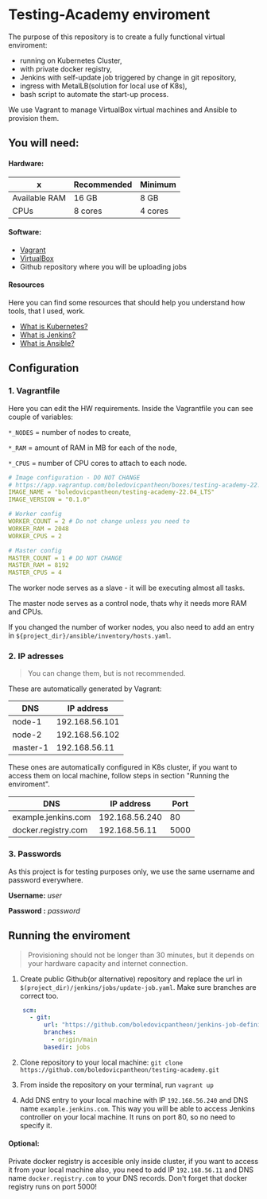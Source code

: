 # Testing-Academy enviroment

The purpose of this repository is to create a fully functional virtual enviroment:
 - running on Kubernetes Cluster,
 - with private docker registry,
 - Jenkins with self-update job triggered by change in git repository,
 - ingress with MetalLB(solution for local use of K8s),
 - bash script to automate the start-up process.

We use Vagrant to manage VirtualBox virtual machines and Ansible to provision them. 

## You will need:

#### Hardware:

x | Recommended | Minimum
----------- | ----------- | ----------- 
Available RAM | 16 GB | 8 GB
CPUs | 8 cores | 4 cores

#### Software:

 - [Vagrant](https://www.vagrantup.com/downloads)
 - [VirtualBox](https://www.virtualbox.org/wiki/Downloads)
 - Github repository where you will be uploading jobs

 #### Resources

 Here you can find some resources that should help you understand how tools, that I used, work.

 - [What is Kubernetes?](https://youtu.be/cC46cg5FFAM)
 - [What is Jenkins?](https://youtu.be/2w-_JOK96Uc?t=81) 
 - [What is Ansible?](https://youtu.be/fHO1X93e4WA)


## Configuration

### 1. Vagrantfile

Here you can edit the HW requirements. Inside the Vagrantfile you can see couple of variables:

`*_NODES` = number of nodes to create,

`*_RAM` = amount of RAM in MB for each of the node,

`*_CPUS` = number of CPU cores to attach to each node.

```yaml
# Image configuration - DO NOT CHANGE
# https://app.vagrantup.com/boledovicpantheon/boxes/testing-academy-22.04_LTS
IMAGE_NAME = "boledovicpantheon/testing-academy-22.04_LTS" 
IMAGE_VERSION = "0.1.0" 

# Worker config
WORKER_COUNT = 2 # Do not change unless you need to
WORKER_RAM = 2048
WORKER_CPUS = 2

# Master config
MASTER_COUNT = 1 # DO NOT CHANGE
MASTER_RAM = 8192
MASTER_CPUS = 4
```

The worker node serves as a slave - it will be executing almost all tasks.

The master node serves as a control node, thats why it needs more RAM and CPUs. 

If you changed the number of worker nodes, you also need to add an entry in `${project_dir}/ansible/inventory/hosts.yaml`. 

### 2. IP adresses

> You can change them, but is not recommended. 

These are automatically generated by Vagrant:

DNS | IP address
--- | ---
node-1 | 192.168.56.101
node-2 | 192.168.56.102
master-1 | 192.168.56.11 

These ones are automatically configured in K8s cluster, if you want to access them on local machine, follow steps in section "Running the enviroment".

DNS | IP address | Port
--- | --- | ---
example.jenkins.com | 192.168.56.240 | 80
docker.registry.com | 192.168.56.11 | 5000

### 3. Passwords

As this project is for testing purposes only, we use the same username and password everywhere.

**Username:** *user*

**Password :** *password*

## Running the enviroment

> Provisioning should not be longer than 30 minutes, but it depends on your hardware capacity and internet connection.

1. Create public Github(or alternative) repository and replace the url in `$(project_dir)/jenkins/jobs/update-job.yaml`. Make sure branches are  correct too.

```yaml
    scm:
      - git:
          url: "https://github.com/boledovicpantheon/jenkins-job-definitions.git"
          branches:
            - origin/main
          basedir: jobs
```


2. Clone repository to your local machine: `git clone https://github.com/boledovicpantheon/testing-academy.git` 


3. From inside the repository on your terminal, run `vagrant up`

4. Add DNS entry to your local machine with IP `192.168.56.240` and DNS name `example.jenkins.com`.
This way you will be able to access Jenkins controller on your local machine. It runs on port 80, so no need to specify it.

#### Optional:

Private docker registry is accesible only inside cluster, if you want to access it from your local machine also, you need to add IP 
`192.168.56.11` and DNS name `docker.registry.com` to your DNS records.
Don't forget that docker registry runs on port 5000! 



